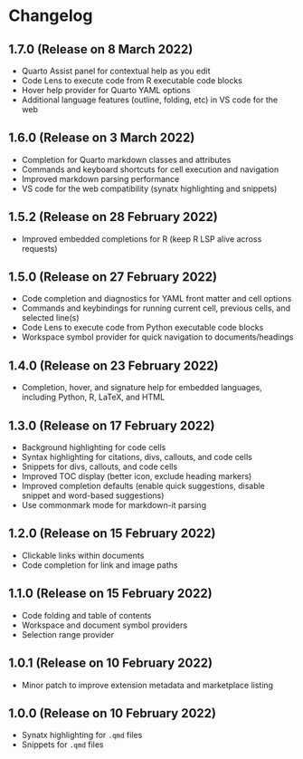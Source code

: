 # Changelog

## 1.7.0 (Release on 8 March 2022)

- Quarto Assist panel for contextual help as you edit
- Code Lens to execute code from R executable code blocks
- Hover help provider for Quarto YAML options
- Additional language features (outline, folding, etc) in VS code for the web

## 1.6.0 (Release on 3 March 2022)

- Completion for Quarto markdown classes and attributes
- Commands and keyboard shortcuts for cell execution and navigation
- Improved markdown parsing performance
- VS code for the web compatibility (synatx highlighting and snippets)

## 1.5.2 (Release on 28 February 2022)

- Improved embedded completions for R (keep R LSP alive across requests)

## 1.5.0 (Release on 27 February 2022)

- Code completion and diagnostics for YAML front matter and cell options
- Commands and keybindings for running current cell, previous cells, and selected line(s)
- Code Lens to execute code from Python executable code blocks
- Workspace symbol provider for quick navigation to documents/headings

## 1.4.0 (Release on 23 February 2022)

- Completion, hover, and signature help for embedded languages, including
  Python, R, LaTeX, and HTML

## 1.3.0 (Release on 17 February 2022)

- Background highlighting for code cells
- Syntax highlighting for citations, divs, callouts, and code cells
- Snippets for divs, callouts, and code cells
- Improved TOC display (better icon, exclude heading markers)
- Improved completion defaults (enable quick suggestions, disable snippet and word-based suggestions)
- Use commonmark mode for markdown-it parsing

## 1.2.0 (Release on 15 February 2022)

- Clickable links within documents
- Code completion for link and image paths

## 1.1.0 (Release on 15 February 2022)

- Code folding and table of contents
- Workspace and document symbol providers
- Selection range provider

## 1.0.1 (Release on 10 February 2022)

- Minor patch to improve extension metadata and marketplace listing

## 1.0.0 (Release on 10 February 2022)

- Synatx highlighting for `.qmd` files
- Snippets for `.qmd` files
